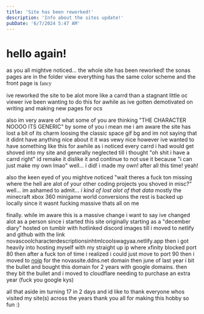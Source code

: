 ```yaml
---
title: 'Site has been reworked!'
description: 'Info about the sites update!'
pubDate: '6/7/2024 5:47 AM'
---
```



# hello again!
as you all mightve noticed...
the whole site has been reworked!
the sonas pages are in the folder view
everything has the same color scheme
and the front page is <span style="font-family:cursive;">fancy</span>

ive reworked the site to be alot more like a carrd than a stagnant little oc viewer
ive been wanting to do this for awhile as ive gotten demotivated on writing and making new pages for ocs

also im very aware of what some of you are thinking "THE CHARACTER NOOOO ITS GENERIC"
by some of you
i mean me
i am aware the site has lost a bit of its charm
loosing the classic space gif bg
and im not saying that it didnt have anything nice about it
it was vewy nice
however
ive wanted to have something like this for awhile
as i noticed every carrd i had would get shoved into my site and generally neglected till i thought "oh shit i have a carrd right"
id remake it
dislike it
and continue to not use it because "i can just make my own lmao"
well...
i did!
i made my own!
after all this time!
yeah!

also the keen eyed of you mightve noticed "wait theres a fuck ton missing where the hell are alot of your other coding projects you shoved in misc?"
well...
im ashamed to admit...
*i kind of lost alot of that data*
mostly the minecraft xbox 360 minigame world conversions
the rest is backed up locally since it wasnt fucking massive
thats all on me

finally.
while im aware this is a massive change
i want to say
ive changed alot as a person since i started this site
originally starting as a "december diary" hosted on tumblr with hotlinked discord images till i moved to netlify and github with the link
novascoolcharacterdescriptionsinhtmlcoolswagyaa.netlify.app
then i got heavily into hosting myself
with my straight up ip
where xfinity blocked port 80
then after a fuck ton of time i realized i could just move to port 90
then i moved to [noip](https://noip.com) for the novassite.ddns.net domain
then
june of last year
i bit the bullet and bought this domain for 2 years
with google domains.
then they bit the bullet and i moved to cloudflare needing to purchase an extra year (fuck you google kys)

all that aside
im turning 17 in 2 days
and id like to thank everyone whos visited my site(s) across the years
thank you all for making this hobby so fun :)
